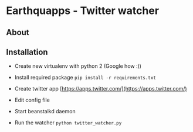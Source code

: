 # Earthquapps - Twitter watcher

## About

## Installation

* Create new virtualenv with python 2 (Google how :))

* Install required package `pip install -r requirements.txt`

* Create twitter app [https://apps.twitter.com/](https://apps.twitter.com/)

* Edit config file

* Start beanstalkd daemon

* Run the watcher `python twitter_watcher.py`